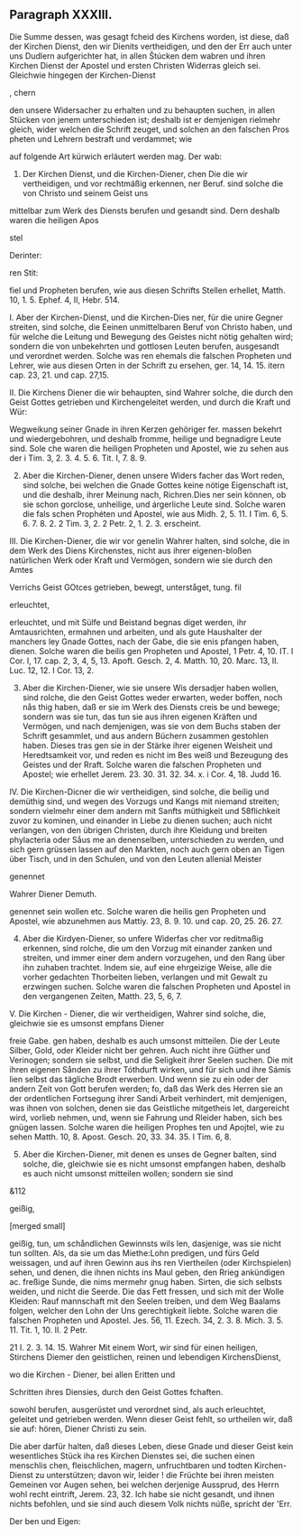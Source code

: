 
<!-- Seite 472 -->
Paragraph  XXXIII.
------------------

Die Summe dessen, was gesagt fcheid des Kirchens worden, ist diese, daß der Kirchen Dienst, den wir Dienits vertheidigen, und den der Err auch unter uns Dudlern aufgerichter hat, in allen Štúcken dem wabren und ihren Kirchen Dienst der Apostel und ersten Christen Widerras gleich sei. Gleichwie hingegen der Kirchen-Dienst

, chern

den unsere Widersacher zu erhalten und zu behaupten suchen, in allen Stücken von jenem unterschieden ist; deshalb ist er demjenigen rielmehr gleich, wider welchen die Schrift zeuget, und solchen an den falschen Pros pheten und Lehrern bestraft und verdammet; wie

auf folgende Art kürwich erläutert werden mag. Der wab:

1. Der Kirchen Dienst, und die Kirchen-Diener, chen Die die wir vertheidigen, und vor rechtmäßig erkennen, ner Beruf. sind solche die von Christo und seinem Geist uns

mittelbar zum Werk des Diensts berufen und gesandt sind. Dern deshalb waren die heiligen Apos

stel

Derinter:

ren Stit:
<!-- Seite 473 -->
fiel und Propheten berufen, wie aus diesen Schrifts Stellen erhellet, Matth. 10, 1. 5. Ephef. 4, II, Hebr. 514.

I. Aber der Kirchen-Dienst, und die Kirchen-Dies ner, für die unire Gegner streiten, sind solche, die Eeinen unmittelbaren Beruf von Christo haben, und für welche die Leitung und Bewegung des Geistes nicht nötig gehalten wird; sondern die von unbekehrten und gottlosen Leuten berufen, ausgesandt und verordnet werden. Solche was ren ehemals die falschen Propheten und Lehrer, wie aus diesen Orten in der Schrift zu ersehen, ger. 14, 14. 15. itern cap. 23, 21. und cap. 27,15.

II. Die Kirchens Diener die wir behaupten, sind Wahrer solche, die durch den Geist Gottes getrieben und Kirchengeleitet werden, und durch die Kraft und Wür:

Wegweikung seiner Gnade in ihren Kerzen gehöriger fer. massen bekehrt und wiedergebohren, und deshalb fromme, heilige und begnadigre Leute sind. Sole che waren die heiligen Propheten und Apostel, wie zu sehen aus der i Tim. 3, 2. 3. 4. 5. 6. Tit. I, 7. 8. 9.

2. Aber die Kirchen-Diener, denen unsere Widers facher das Wort reden, sind solche, bei welchen die Gnade Gottes keine nötige Eigenschaft ist, und die deshalb, ihrer Meinung nach, Richren.Dies ner sein können, ob sie schon gorclose, unheilige, und árgerliche Leute sind. Solche waren die fals schen Prophéten und Apostel, wie aus Midh. 2, 5. 11. I Tim. 6, 5. 6. 7. 8. 2. 2 Tim. 3, 2. 2 Petr. 2, 1. 2. 3. erscheint.

III. Die Kirchen-Diener, die wir vor genelin Wahrer halten, sind solche, die in dem Werk des Diens Kirchenstes, nicht aus ihrer eigenen-bloßen natürlichen Werk oder Kraft und Vermögen, sondern wie sie durch den Amtes

Verrichs Geist GOtces getrieben, bewegt, unterståget, tung. fil

erleuchtet,
<!-- Seite 474 -->
erleuchtet, und mit Sülfe und Beistand begnas diget werden, ihr Amtausrichten, ermahnen und arbeiten, und als gute Haushalter der manchers ley Gnade Gottes, nach der Gabe, die sie enis pfangen haben, dienen. Solche waren die beilis gen Propheten und Apostel, 1 Petr. 4, 10. IT. I Cor. I, 17. cap. 2, 3, 4, 5, 13. Apoft. Gesch. 2, 4. Matth. 10, 20. Marc. 13, II. Luc. 12, 12. I Cor. 13, 2.

3. Aber die Kirchen-Diener, wie sie unsere Wis dersadjer haben wollen, sind rolche, die den Geist Gottes weder erwarten, weder boffen, noch nås thig haben, daß er sie im Werk des Diensts creis be und bewege; sondern was sie tun, das tun sie aus ihren eigenen Kräften und Vermögen, und nach demjenigen, was sie von dem Buchs staben der Schrift gesammlet, und aus andern Büchern zusammen gestohlen haben. Dieses tras gen sie in der Stärke ihrer eigenen Weisheit und Heredtsamkeit vor, und reden es nicht im Bes weiß und Bezeugung des Geistes und der Rraft. Solche waren die falschen Propheten und Apostel; wie erhellet Jerem. 23. 30. 31. 32. 34. x. i Cor. 4, 18. Judd 16.

IV. Die Kirchen-Dicner die wir vertheidigen, sind solche, die beilig und demüthig sind, und wegen des Vorzugs und Kangs mit niemand streiten; sondern vielmehr einer dem andern mit Sanfts müthigkeit und 58flichkeit zuvor zu kominen, und einander in Liebe zu dienen suchen; auch nicht verlangen, von den übrigen Christen, durch ihre Kleidung und breiten phylacteria oder Såus me an denenselben, unterschieden zu werden, und sich gern grüssen lassen auf den Markten, noch auch gern oben an Tigen über Tisch, und in den Schulen, und von den Leuten allenial Meister

genennet

Wahrer
Diener
Demuth.

<!-- Seite 475 -->

genennet sein wollen etc. Solche waren die heilis gen Propheten und Apostel, wie abzunehmen aus Mattiy. 23, 8. 9. 10. und cap. 20, 25. 26. 27.

4. Aber die Kirdyen-Diener, so unfere Widerfas cher vor reditmaßig erkennen, sind rolche, die um den Vorzug mit einander zanken und streiten, und immer einer dem andern vorzugehen, und den Rang über ihn zuhaben trachtet. Indem sie, auf eine ehrgeizige Weise, alle die vorher gedachten Thorbeiten lieben, verlangen und mit Gewalt zu erzwingen suchen. Solche waren die falschen Propheten und Apostel in den vergangenen Zeiten, Matth. 23, 5, 6, 7.

V. Die Kirchen - Diener, die wir vertheidigen, Wahrer sind solche, die, gleichwie sie es umsonst empfans Diener

freie Gabe. gen haben, deshalb es auch umsonst mitteilen. Die der Leute Silber, Gold, oder Kleider nicht ber gehren. Auch nicht ihre Güther und Verinogen; sondern sie selbst, und die Seligkeit ihrer Seelen suchen. Die mit ihren eigenen Sånden zu ihrer Tóthdurft wirken, und für sich und ihre Sámis lien selbst das tägliche Brodt erwerben. Und wenn sie zu ein oder der andern Zeit von Gott berufen werden; fo, daß das Werk des Herren sie an der ordentlichen Fortsegung ihrer Sandi Arbeit verhindert, mit demjenigen, was ihnen von solchen, denen sie das Geistliche mitgetheis let, dargereicht wird, vorlieb nehmen, und, wenn sie Fahrung und Rleider haben, sich bes gnügen lassen. Solche waren die heiligen Prophes ten und Apojtel, wie zu sehen Matth. 10, 8. Apost. Gesch. 20, 33. 34. 35. I Tim. 6, 8.

5. Aber die Kirchen-Diener, mit denen es unses de Gegner balten, sind solche, die, gleichwie sie es nicht umsonst empfangen haben, deshalb es auch nicht umsonst mitteilen wollen; sondern sie sind

&112

geißig,
<!-- Seite 476 -->
 [merged small]

geißig, tun, um schåndlichen Gewinnsts wils len, dasjenige, was sie nicht tun sollten. Als, da sie um das Miethe:Lohn predigen, und fürs Geld weissagen, und auf ihren Gewinn aus ihs ren Viertheilen (oder Kirchspielen) sehen, und denen, die ihnen nichts ins Maul geben, den Rrieg ankündigen ac. freßige Sunde, die nims mermehr gnug haben. Sirten, die sich selbsts weiden, und nicht die Seerde. Die das Fett fressen, und sich mit der Wolle Kleiden: Rauf mannschaft mit den Seelen treiben, und dem Weg Baalams folgen, welcher den Lohn der Uns gerechtigkeit liebte. Solche waren die falschen Propheten und Apostel. Jes. 56, 11. Ezech. 34, 2. 3. 8. Mich. 3. 5. 11. Tit. 1, 10. II. 2 Petr.

21 I. 2. 3. 14. 15. Wahrer Mit einem Wort, wir sind für einen heiligen, Stirchens Diemer den geistlichen, reinen und lebendigen KirchensDienst,

wo die Kirchen - Diener, bei allen Eritten und

Schritten ihres Diensies, durch den Geist Gottes fchaften.

sowohl berufen, ausgerüstet und verordnet sind, als auch erleuchtet, geleitet und getrieben werden. Wenn dieser Geist fehlt, so urtheilen wir, daß sie auf: hören, Diener Christi zu sein.

Die aber darfür halten, daß dieses Leben, diese Gnade und dieser Geist kein wesentliches Stück iha res Kirchen Dienstes sei, die suchen einen menschlis chen, fleischlichen, magern, unfruchtbaren und todten Kirchen-Dienst zu unterstützen; davon wir, leider ! die Früchte bei ihren meisten Gemeinen vor Augen sehen, bei welchen derjenige Aussprud, des Herrn wohl recht eintrift, Jerem. 23, 32. Ich habe sie nicht gesandt, und ihnen nichts befohlen, und sie sind auch diesem Volk nichts núße, spricht der 'Err.

Der
ben und Eigen: